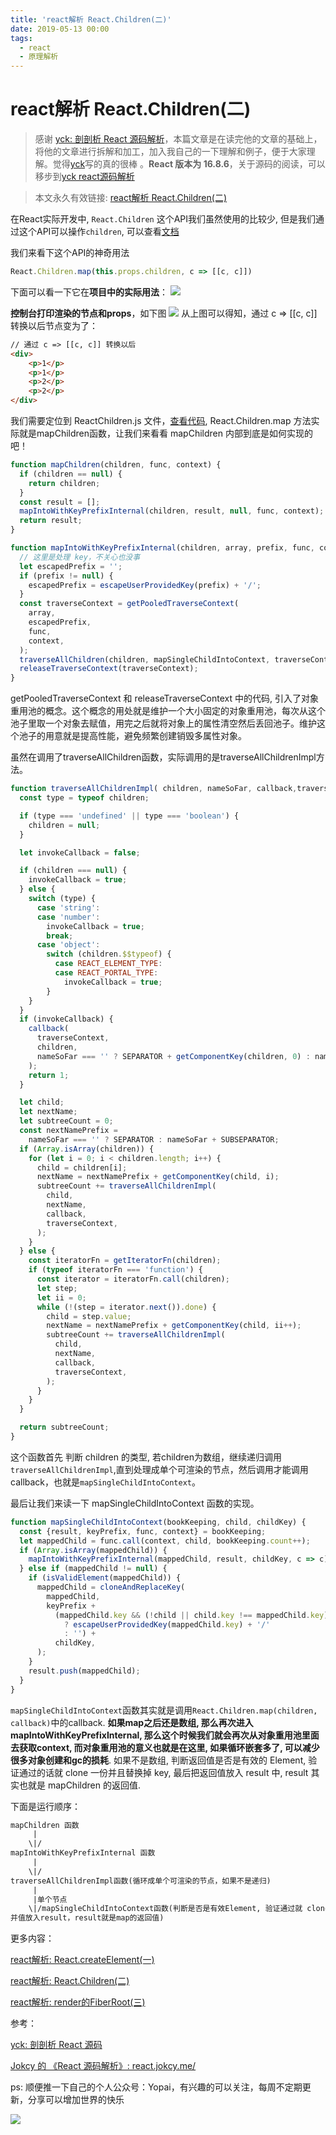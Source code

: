 ```yaml
---
title: 'react解析 React.Children(二)'
date: 2019-05-13 00:00
tags: 
  - react
  - 原理解析
---
```


# react解析 React.Children(二)

> 感谢 [yck: 剖剖析 React 源码解析](https://github.com/KieSun/Dream/issues/18)，本篇文章是在读完他的文章的基础上，将他的文章进行拆解和加工，加入我自己的一下理解和例子，便于大家理解。觉得[yck](https://github.com/KieSun)写的真的很棒 。**React 版本为 16.8.6**，关于源码的阅读，可以移步到[yck react源码解析](https://github.com/KieSun/react-interpretation)

> 本文永久有效链接: [react解析 React.Children(二)](https://github.com/AttemptWeb/Record/issues/8)

在React实际开发中, ```React.Children``` 这个API我们虽然使用的比较少, 但是我们通过这个API可以操作```children```, 可以查看[文档](https://reactjs.org/docs/react-api.html#reactchildren)

我们来看下这个API的神奇用法
```javascript
React.Children.map(this.props.children, c => [[c, c]])
```
下面可以看一下它在**项目中的实际用法**：
![](/Img/WechatIMG50.jpeg)

**控制台打印渲染的节点和props**，如下图 
![](/Img/1557231565848.jpg)
从上图可以得知，通过 c => [[c, c]] 转换以后节点变为了：
```html
// 通过 c => [[c, c]] 转换以后
<div>
    <p>1</p>
    <p>1</p>
    <p>2</p>
    <p>2</p>
</div>
```

我们需要定位到 ReactChildren.js 文件，[查看代码](https://github.com/KieSun/react-interpretation/blob/master/packages/react/src/ReactChildren.js), React.Children.map 方法实际就是mapChildren函数，让我们来看看 mapChildren 内部到底是如何实现的吧！

```javascript
function mapChildren(children, func, context) {
  if (children == null) {
    return children;
  }
  const result = [];
  mapIntoWithKeyPrefixInternal(children, result, null, func, context);
  return result;
}

function mapIntoWithKeyPrefixInternal(children, array, prefix, func, context) {
  // 这里是处理 key，不关心也没事
  let escapedPrefix = '';
  if (prefix != null) {
    escapedPrefix = escapeUserProvidedKey(prefix) + '/';
  }
  const traverseContext = getPooledTraverseContext(
    array,
    escapedPrefix,
    func,
    context,
  );
  traverseAllChildren(children, mapSingleChildIntoContext, traverseContext);
  releaseTraverseContext(traverseContext);
}
```
getPooledTraverseContext 和 releaseTraverseContext 中的代码, 引入了对象重用池的概念。这个概念的用处就是维护一个大小固定的对象重用池，每次从这个池子里取一个对象去赋值，用完之后就将对象上的属性清空然后丢回池子。维护这个池子的用意就是提高性能，避免频繁创建销毁多属性对象。

虽然在调用了traverseAllChildren函数，实际调用的是traverseAllChildrenImpl方法。

```javascript
function traverseAllChildrenImpl( children, nameSoFar, callback,traverseContext ) {
  const type = typeof children;

  if (type === 'undefined' || type === 'boolean') {
    children = null;
  }

  let invokeCallback = false;

  if (children === null) {
    invokeCallback = true;
  } else {
    switch (type) {
      case 'string':
      case 'number':
        invokeCallback = true;
        break;
      case 'object':
        switch (children.$$typeof) {
          case REACT_ELEMENT_TYPE:
          case REACT_PORTAL_TYPE:
            invokeCallback = true;
        }
    }
  }
  if (invokeCallback) {
    callback(
      traverseContext,
      children,
      nameSoFar === '' ? SEPARATOR + getComponentKey(children, 0) : nameSoFar,
    );
    return 1;
  }

  let child;
  let nextName;
  let subtreeCount = 0;
  const nextNamePrefix =
    nameSoFar === '' ? SEPARATOR : nameSoFar + SUBSEPARATOR;
  if (Array.isArray(children)) {
    for (let i = 0; i < children.length; i++) {
      child = children[i];
      nextName = nextNamePrefix + getComponentKey(child, i);
      subtreeCount += traverseAllChildrenImpl(
        child,
        nextName,
        callback,
        traverseContext,
      );
    }
  } else {
    const iteratorFn = getIteratorFn(children);
    if (typeof iteratorFn === 'function') {
      const iterator = iteratorFn.call(children);
      let step;
      let ii = 0;
      while (!(step = iterator.next()).done) {
        child = step.value;
        nextName = nextNamePrefix + getComponentKey(child, ii++);
        subtreeCount += traverseAllChildrenImpl(
          child,
          nextName,
          callback,
          traverseContext,
        );
      }
    }
  }

  return subtreeCount;
}
```
这个函数首先 判断 children 的类型, 若children为数组，继续递归调用```traverseAllChildrenImpl```,直到处理成单个可渲染的节点，然后调用才能调用callback，也就是```mapSingleChildIntoContext```。

最后让我们来读一下 mapSingleChildIntoContext 函数的实现。

```javascript
function mapSingleChildIntoContext(bookKeeping, child, childKey) {
  const {result, keyPrefix, func, context} = bookKeeping;
  let mappedChild = func.call(context, child, bookKeeping.count++);
  if (Array.isArray(mappedChild)) {
    mapIntoWithKeyPrefixInternal(mappedChild, result, childKey, c => c);
  } else if (mappedChild != null) {
    if (isValidElement(mappedChild)) {
      mappedChild = cloneAndReplaceKey(
        mappedChild,
        keyPrefix +
          (mappedChild.key && (!child || child.key !== mappedChild.key)
            ? escapeUserProvidedKey(mappedChild.key) + '/'
            : '') +
          childKey,
      );
    }
    result.push(mappedChild);
  }
}
```
```mapSingleChildIntoContext```函数其实就是调用```React.Children.map(children, callback)```中的callback. **如果map之后还是数组, 那么再次进入mapIntoWithKeyPrefixInternal, 那么这个时候我们就会再次从对象重用池里面去获取context, 而对象重用池的意义也就是在这里, 如果循环嵌套多了, 可以减少很多对象创建和gc的损耗**. 如果不是数组, 判断返回值是否是有效的 Element, 验证通过的话就 clone 一份并且替换掉 key, 最后把返回值放入 result 中, result 其实也就是 mapChildren 的返回值.

下面是运行顺序：
```html
mapChildren 函数
     |
    \|/
mapIntoWithKeyPrefixInternal 函数     
     |
    \|/
traverseAllChildrenImpl函数(循环成单个可渲染的节点，如果不是递归)
     |    
     |单个节点
    \|/mapSingleChildIntoContext函数(判断是否是有效Element, 验证通过就 clone 并且替换掉 key,
并值放入result，result就是map的返回值)
```

更多内容：

[react解析: React.createElement(一)](https://github.com/AttemptWeb/Record/issues/7)

[react解析: React.Children(二)](https://github.com/AttemptWeb/Record/issues/8)

[react解析: render的FiberRoot(三)](https://github.com/AttemptWeb/Record/issues/9)

参考：

[yck: 剖剖析 React 源码](https://github.com/KieSun/Dream/issues/18)

[Jokcy 的 《React 源码解析》: react.jokcy.me/](https://react.jokcy.me/book/api/react-element.html)

ps: 顺便推一下自己的个人公众号：Yopai，有兴趣的可以关注，每周不定期更新，分享可以增加世界的快乐

![](/webChat1.png)